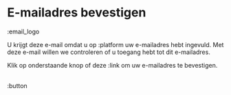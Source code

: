 # E-mailadres bevestigen  

:email_logo

U krijgt deze e-mail omdat u op :platform uw e-mailadres hebt ingevuld. 
Met deze e-mail willen we controleren of u toegang hebt tot dit e-mailadres.  

Klik op onderstaande knop of deze :link om uw e-mailadres te bevestigen.  
&nbsp;  

:button
